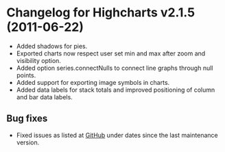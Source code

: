 # Changelog for Highcharts v2.1.5 (2011-06-22)
        
- Added shadows for pies.
- Exported charts now respect user set min and max after zoom and visibility option.
- Added option series.connectNulls to connect line graphs through null points.
- Added support for exporting image symbols in charts.
- Added data labels for stack totals and improved positioning of column and bar data labels.

## Bug fixes
- Fixed issues as listed at [GitHub](https://github.com/highslide-software/highcharts.com/commits/master) under dates since the last maintenance version.